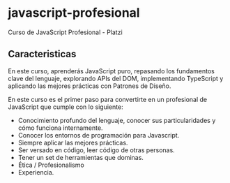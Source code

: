 # javascript-profesional
Curso de JavaScript Profesional - Platzi

## Caracteristicas 
En este curso, aprenderás JavaScript puro, repasando los fundamentos clave del lenguaje, explorando APIs del DOM, implementando TypeScript y aplicando las mejores prácticas con Patrones de Diseño.

En este curso es el primer paso para convertirte en un profesional de JavaScript que cumple con lo siguiente:

- Conocimiento profundo del lenguaje, conocer sus particularidades y cómo funciona internamente.
- Conocer los entornos de programación para Javascript.
- Siempre aplicar las mejores prácticas.
- Ser versado en código, leer código de otras personas.
- Tener un set de herramientas que dominas.
- Ética / Profesionalismo
- Experiencia.
